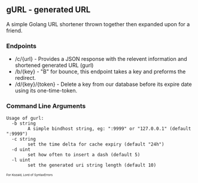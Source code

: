 ## gURL - generated URL
A simple Golang URL shortener thrown together then expanded upon for a friend.

### Endpoints

 - /c/{url} - Provides a JSON response with the relevent information and shortened generated URL (gurl)
 - /b/{key} - "B" for bounce, this endpoint takes a key and preforms the redirect.
 - /d/{key}/{token} - Delete a key from our database before its expire date using its one-time-token.
### Command Line Arguments

    Usage of gurl:
      -b string
        	A simple bindhost string, eg: ":9999" or "127.0.0.1" (default ":9999")
      -c string
        	set the time delta for cache expiry (default "24h")
      -d uint
        	set how often to insert a dash (default 5)
      -l uint
        	set the generated uri string length (default 10)


<sup><sup><sub>For Kozaid, Lord of SyntaxErrors</sub></sub></sub>

